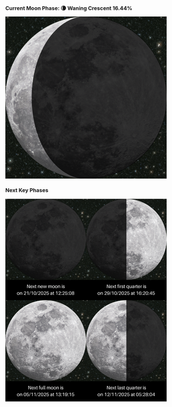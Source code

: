 ### Current Moon Phase: 🌘 Waning Crescent 16.44%
![Moon Phase](moonphase.png)
### Next Key Phases
![Gallery](gallery.png)